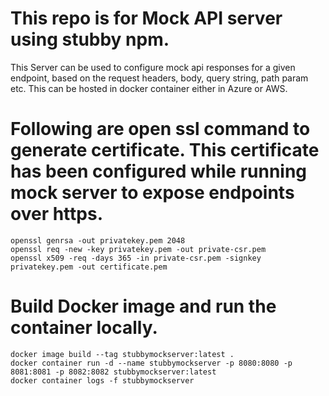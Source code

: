 # This repo is for Mock API server using stubby npm.
This Server can be used to configure mock api responses for a given endpoint, based on the request headers, body, query string, path param etc. This can be hosted in docker container either in Azure or AWS. 

# Following are open ssl command to generate certificate. This certificate has been configured while running mock server to expose endpoints over https.
```
openssl genrsa -out privatekey.pem 2048
openssl req -new -key privatekey.pem -out private-csr.pem
openssl x509 -req -days 365 -in private-csr.pem -signkey privatekey.pem -out certificate.pem
```

# Build Docker image and run the container locally.
```
docker image build --tag stubbymockserver:latest .
docker container run -d --name stubbymockserver -p 8080:8080 -p 8081:8081 -p 8082:8082 stubbymockserver:latest
docker container logs -f stubbymockserver 
```

